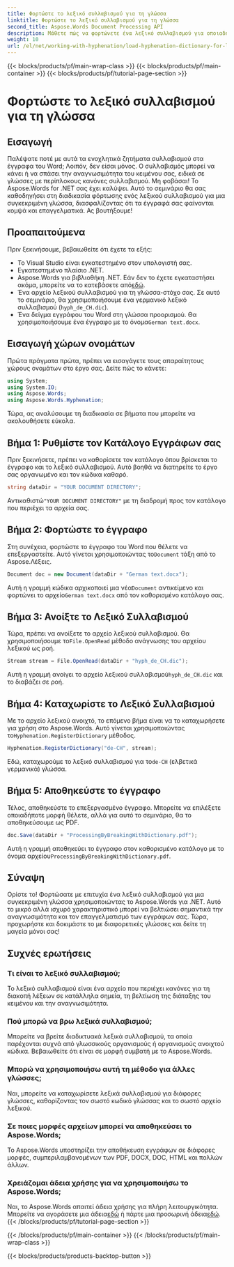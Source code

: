 ```yaml
---
title: Φορτώστε το λεξικό συλλαβισμού για τη γλώσσα
linktitle: Φορτώστε το λεξικό συλλαβισμού για τη γλώσσα
second_title: Aspose.Words Document Processing API
description: Μάθετε πώς να φορτώνετε ένα λεξικό συλλαβισμού για οποιαδήποτε γλώσσα χρησιμοποιώντας το Aspose.Words για .NET σε αυτόν τον περιεκτικό, βήμα προς βήμα σεμινάριο.
weight: 10
url: /el/net/working-with-hyphenation/load-hyphenation-dictionary-for-language/
---
```


{{< blocks/products/pf/main-wrap-class >}}
{{< blocks/products/pf/main-container >}}
{{< blocks/products/pf/tutorial-page-section >}}

# Φορτώστε το λεξικό συλλαβισμού για τη γλώσσα

## Εισαγωγή

Παλέψατε ποτέ με αυτά τα ενοχλητικά ζητήματα συλλαβισμού στα έγγραφα του Word; Λοιπόν, δεν είσαι μόνος. Ο συλλαβισμός μπορεί να κάνει ή να σπάσει την αναγνωσιμότητα του κειμένου σας, ειδικά σε γλώσσες με περίπλοκους κανόνες συλλαβισμού. Μη φοβάσαι! Το Aspose.Words for .NET σας έχει καλύψει. Αυτό το σεμινάριο θα σας καθοδηγήσει στη διαδικασία φόρτωσης ενός λεξικού συλλαβισμού για μια συγκεκριμένη γλώσσα, διασφαλίζοντας ότι τα έγγραφά σας φαίνονται κομψά και επαγγελματικά. Ας βουτήξουμε!

## Προαπαιτούμενα

Πριν ξεκινήσουμε, βεβαιωθείτε ότι έχετε τα εξής:

- Το Visual Studio είναι εγκατεστημένο στον υπολογιστή σας.
- Εγκατεστημένο πλαίσιο .NET.
-  Aspose.Words για βιβλιοθήκη .NET. Εάν δεν το έχετε εγκαταστήσει ακόμα, μπορείτε να το κατεβάσετε από[εδώ](https://releases.aspose.com/words/net/).
- Ένα αρχείο λεξικού συλλαβισμού για τη γλώσσα-στόχο σας. Σε αυτό το σεμινάριο, θα χρησιμοποιήσουμε ένα γερμανικό λεξικό συλλαβισμού (`hyph_de_CH.dic`).
- Ένα δείγμα εγγράφου του Word στη γλώσσα προορισμού. Θα χρησιμοποιήσουμε ένα έγγραφο με το όνομα`German text.docx`.

## Εισαγωγή χώρων ονομάτων

Πρώτα πράγματα πρώτα, πρέπει να εισαγάγετε τους απαραίτητους χώρους ονομάτων στο έργο σας. Δείτε πώς το κάνετε:

```csharp
using System;
using System.IO;
using Aspose.Words;
using Aspose.Words.Hyphenation;
```

Τώρα, ας αναλύσουμε τη διαδικασία σε βήματα που μπορείτε να ακολουθήσετε εύκολα.

## Βήμα 1: Ρυθμίστε τον Κατάλογο Εγγράφων σας

Πριν ξεκινήσετε, πρέπει να καθορίσετε τον κατάλογο όπου βρίσκεται το έγγραφο και το λεξικό συλλαβισμού. Αυτό βοηθά να διατηρείτε το έργο σας οργανωμένο και τον κώδικα καθαρό.

```csharp
string dataDir = "YOUR DOCUMENT DIRECTORY";
```

 Αντικαθιστώ`"YOUR DOCUMENT DIRECTORY"` με τη διαδρομή προς τον κατάλογο που περιέχει τα αρχεία σας.

## Βήμα 2: Φορτώστε το έγγραφο

 Στη συνέχεια, φορτώστε το έγγραφο του Word που θέλετε να επεξεργαστείτε. Αυτό γίνεται χρησιμοποιώντας το`Document` τάξη από το Aspose.Λέξεις.

```csharp
Document doc = new Document(dataDir + "German text.docx");
```

 Αυτή η γραμμή κώδικα αρχικοποιεί μια νέα`Document` αντικείμενο και φορτώνει το αρχείο`German text.docx` από τον καθορισμένο κατάλογο σας.

## Βήμα 3: Ανοίξτε το Λεξικό Συλλαβισμού

 Τώρα, πρέπει να ανοίξετε το αρχείο λεξικού συλλαβισμού. Θα χρησιμοποιήσουμε το`File.OpenRead` μέθοδο ανάγνωσης του αρχείου λεξικού ως ροή.

```csharp
Stream stream = File.OpenRead(dataDir + "hyph_de_CH.dic");
```

 Αυτή η γραμμή ανοίγει το αρχείο λεξικού συλλαβισμού`hyph_de_CH.dic` και το διαβάζει σε ροή.

## Βήμα 4: Καταχωρίστε το Λεξικό Συλλαβισμού

 Με το αρχείο λεξικού ανοιχτό, το επόμενο βήμα είναι να το καταχωρήσετε για χρήση στο Aspose.Words. Αυτό γίνεται χρησιμοποιώντας το`Hyphenation.RegisterDictionary` μέθοδος.

```csharp
Hyphenation.RegisterDictionary("de-CH", stream);
```

Εδώ, καταχωρούμε το λεξικό συλλαβισμού για το`de-CH` (ελβετικά γερμανικά) γλώσσα.

## Βήμα 5: Αποθηκεύστε το έγγραφο

Τέλος, αποθηκεύστε το επεξεργασμένο έγγραφο. Μπορείτε να επιλέξετε οποιαδήποτε μορφή θέλετε, αλλά για αυτό το σεμινάριο, θα το αποθηκεύσουμε ως PDF.

```csharp
doc.Save(dataDir + "ProcessingByBreakingWithDictionary.pdf");
```

 Αυτή η γραμμή αποθηκεύει το έγγραφο στον καθορισμένο κατάλογο με το όνομα αρχείου`ProcessingByBreakingWithDictionary.pdf`.

## Σύναψη

Ορίστε το! Φορτώσατε με επιτυχία ένα λεξικό συλλαβισμού για μια συγκεκριμένη γλώσσα χρησιμοποιώντας το Aspose.Words για .NET. Αυτό το μικρό αλλά ισχυρό χαρακτηριστικό μπορεί να βελτιώσει σημαντικά την αναγνωσιμότητα και τον επαγγελματισμό των εγγράφων σας. Τώρα, προχωρήστε και δοκιμάστε το με διαφορετικές γλώσσες και δείτε τη μαγεία μόνοι σας!

## Συχνές ερωτήσεις

### Τι είναι το λεξικό συλλαβισμού;

Το λεξικό συλλαβισμού είναι ένα αρχείο που περιέχει κανόνες για τη διακοπή λέξεων σε κατάλληλα σημεία, τη βελτίωση της διάταξης του κειμένου και την αναγνωσιμότητα.

### Πού μπορώ να βρω λεξικά συλλαβισμού;

Μπορείτε να βρείτε διαδικτυακά λεξικά συλλαβισμού, τα οποία παρέχονται συχνά από γλωσσικούς οργανισμούς ή οργανισμούς ανοιχτού κώδικα. Βεβαιωθείτε ότι είναι σε μορφή συμβατή με το Aspose.Words.

### Μπορώ να χρησιμοποιήσω αυτή τη μέθοδο για άλλες γλώσσες;

Ναι, μπορείτε να καταχωρίσετε λεξικά συλλαβισμού για διάφορες γλώσσες, καθορίζοντας τον σωστό κωδικό γλώσσας και το σωστό αρχείο λεξικού.

### Σε ποιες μορφές αρχείων μπορεί να αποθηκεύσει το Aspose.Words;

Το Aspose.Words υποστηρίζει την αποθήκευση εγγράφων σε διάφορες μορφές, συμπεριλαμβανομένων των PDF, DOCX, DOC, HTML και πολλών άλλων.

### Χρειάζομαι άδεια χρήσης για να χρησιμοποιήσω το Aspose.Words;

 Ναι, το Aspose.Words απαιτεί άδεια χρήσης για πλήρη λειτουργικότητα. Μπορείτε να αγοράσετε μια άδεια[εδώ](https://purchase.aspose.com/buy) ή πάρτε μια προσωρινή άδεια[εδώ](https://purchase.aspose.com/temporary-license/).
{{< /blocks/products/pf/tutorial-page-section >}}

{{< /blocks/products/pf/main-container >}}
{{< /blocks/products/pf/main-wrap-class >}}

{{< blocks/products/products-backtop-button >}}
